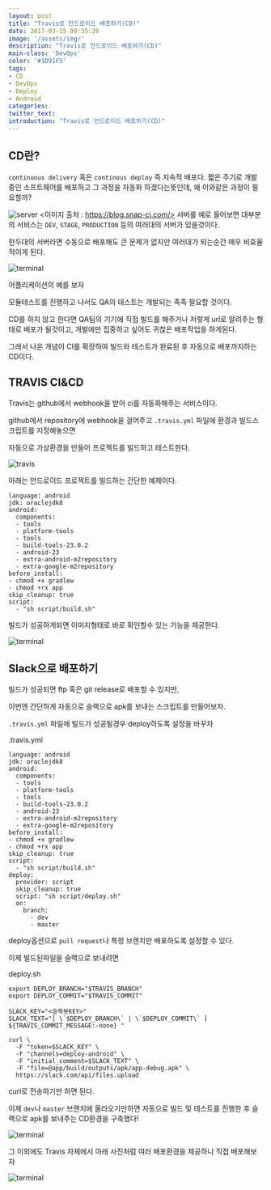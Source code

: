 ```yaml
---
layout: post
title: "Travis로 안드로이드 배포하기(CD)"
date: 2017-03-15 09:35:28
image: '/assets/img/'
description: "Travis로 안드로이드 배포하기(CD)"
main-class: 'DevOps'
color: '#1D91F5'
tags:
- CD
- DevOps
- Deploy
- Android
categories:
twitter_text:
introduction: "Travis로 안드로이드 배포하기(CD)"
---
```


CD란?
------
`continuous delivery` 혹은 `continous deploy` 즉 지속적 배포다.
짧은 주기로 개발중인 소프트웨어를 배포하고 그 과정을 자동화 하겠다는뜻인데, 왜 이와같은 과정이 필요할까?

![server](https://blog.snap-ci.com/assets/images/screenshots/pm-guide-cd-devops/snap-ci-continuous-delivery.png)
<이미지 출처 : https://blog.snap-ci.com/>
서버를 예로 들어보면 대부분의 서비스는 `DEV`, `STAGE`, `PRODUCTION` 등의 여러대의 서버가 있을것이다. 

한두대의 서버라면 수동으로 배포해도 큰 문제가 없지만 여러대가 되는순간 매우 비효율적이게 된다.

![terminal](https://github.com/CalyFactory/CalyFactory.github.io/blob/master/assets/img/jspiner/cd_1.jpg?raw=true)

어플리케이션의 예를 보자

모듈테스트를 진행하고 나서도 QA의 테스트는 개발되는 족족 필요할 것이다.

CD를 하지 않고 한다면 QA팀의 기기에 직접 빌드를 해주거나 저렇게 url로 알려주는 형태로 배포가 될것이고, 개발에만 집중하고 싶어도 귀찮은 배포작업을 하게된다.

그래서 나온 개념이 CI를 확장하여 빌드와 테스트가 완료된 후 자동으로 배포까지하는 CD이다.

TRAVIS CI&CD
--------
Travis는 github에서 webhook을 받아 ci를 자동화해주는 서비스이다.

github에서 repository에 webhook을 걸어주고 `.travis.yml` 파일에 환경과 빌드스크립트를 지정해놓으면

자동으로 가상환경을 만들어 프로젝트를 빌드하고 테스트한다.

![travis](http://tattoocoder.com/content/images/2015/11/Docker-CI-CD.png)

아래는 안드로이드 프로젝트를 빌드하는 간단한 예제이다.

```
language: android
jdk: oraclejdk8
android:
  components:
  - tools
  - platform-tools
  - tools
  - build-tools-23.0.2
  - android-23
  - extra-android-m2repository
  - extra-google-m2repository
before_install:
- chmod +x gradlew
- chmod +rx app 
skip_cleanup: true
script: 
  - "sh script/build.sh"
```

빌드가 성공하게되면 이미지형태로 바로 확인할수 있는 기능을 제공한다.


![terminal](https://github.com/CalyFactory/CalyFactory.github.io/blob/master/assets/img/jspiner/cd_2.png?raw=true)

Slack으로 배포하기
------

빌드가 성공되면 ftp 혹은 git release로 배포할 수 있지만,

이번엔 간단하게 자동으로 슬랙으로 apk를 보내는 스크립트를 만들어보자.

`.travis.yml` 파일에 빌드가 성공될경우 deploy하도록 설정을 바꾸자

.travis.yml
```
language: android
jdk: oraclejdk8
android:
  components:
  - tools
  - platform-tools
  - tools
  - build-tools-23.0.2
  - android-23
  - extra-android-m2repository
  - extra-google-m2repository
before_install:
- chmod +x gradlew
- chmod +rx app 
skip_cleanup: true
script: 
  - "sh script/build.sh"
deploy:
  provider: script
  skip_cleanup: true
  script: "sh script/deploy.sh"
  on:
    branch:
      - dev
      - master
```

deploy옵션으로 `pull request`나 특정 브랜치만 배포하도록 설정할 수 있다.

이제 빌드된파일을 슬랙으로 보내려면

deploy.sh
```
export DEPLOY_BRANCH="$TRAVIS_BRANCH"
export DEPLOY_COMMIT="$TRAVIS_COMMIT"

SLACK_KEY="<슬랙봇KEY>"
SLACK_TEXT="[ \`$DEPLOY_BRANCH\` | \`$DEPLOY_COMMIT\` ] ${TRAVIS_COMMIT_MESSAGE:-none} "

curl \
  -F "token=$SLACK_KEY" \
  -F "channels=deploy-android" \
  -F "initial_comment=$SLACK_TEXT" \
  -F "file=@app/build/outputs/apk/app-debug.apk" \
  https://slack.com/api/files.upload
```

curl로 전송하기만 하면 된다.

이제 `dev`나 `master` 브랜치에 올라오기만하면 
자동으로 빌드 및 테스트를 진행한 후 슬랙으로 apk를 보내주는 CD환경을 구축했다!

![terminal](https://github.com/CalyFactory/CalyFactory.github.io/blob/master/assets/img/jspiner/cd_3.png?raw=true)

그 이외에도 Travis 자체에서 아래 사진처럼 여러 배포환경을 제공하니 직접 배포해보자

![terminal](https://github.com/CalyFactory/CalyFactory.github.io/blob/master/assets/img/jspiner/cd_4.png?raw=true)
